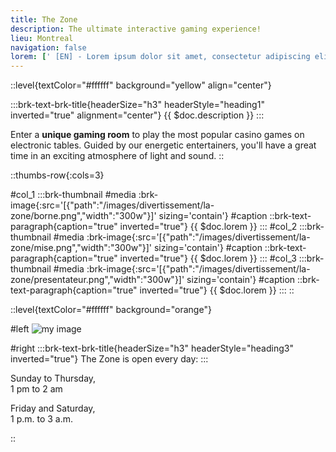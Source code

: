 ```yaml
---
title: The Zone
description: The ultimate interactive gaming experience!
lieu: Montreal
navigation: false
lorem: [' [EN] - Lorem ipsum dolor sit amet, consectetur adipiscing elit. Phasellus volutpat metus non ligula consequat eleifend.']
---
```



<!-- Level bloc de texte présentation -->

::level{textColor="#ffffff" background="yellow" align="center"}

:::brk-text-brk-title{headerSize="h3" headerStyle="heading1" inverted="true" alignment="center"}
{{ $doc.description }} 
:::

Enter a **unique gaming room** to play the most popular casino games on electronic tables. Guided by our energetic entertainers, you'll have a great time in an exciting atmosphere of light and sound.
::

<!-- Une rangée de thumbnails -->

::thumbs-row{:cols=3}

#col_1
    :::brk-thumbnail
    #media
    :brk-image{:src='[{"path":"/images/divertissement/la-zone/borne.png","width":"300w"}]' sizing='contain'}
    #caption
    ::brk-text-paragraph{caption="true" inverted="true"}
    {{ $doc.lorem }} 
    :::
#col_2
    :::brk-thumbnail
    #media
    :brk-image{:src='[{"path":"/images/divertissement/la-zone/mise.png","width":"300w"}]' sizing='contain'}
    #caption
    ::brk-text-paragraph{caption="true" inverted="true"}
    {{ $doc.lorem }} 
    :::
#col_3
    :::brk-thumbnail
    #media
    :brk-image{:src='[{"path":"/images/divertissement/la-zone/presentateur.png","width":"300w"}]' sizing='contain'}
    #caption
    ::brk-text-paragraph{caption="true" inverted="true"}
    {{ $doc.lorem }} 
    :::
::

<!-- Level heures d'ouverture -->

::level{textColor="#ffffff" background="orange"}

#left
![my image](/images/divertissement/la-zone/image_400.jpg)
<!-- :brk-image{:src='[{"path":"/images/divertissement/la-zone/image_400.jpg","width":"400w"}]' sizing='contain'} -->

#right
:::brk-text-brk-title{headerSize="h3" headerStyle="heading3" inverted="true"}
The Zone is open every day:
:::

Sunday to Thursday,<br/>
1 pm to 2 am

Friday and Saturday,<br/>
1 p.m. to 3 a.m.

::




